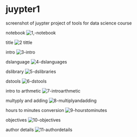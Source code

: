 # juypter1
screenshot of juypter project of tools for data science course

notebook
![1,-notebook](https://github.com/user-attachments/assets/e752ca6f-6b9c-46e8-83df-45f685385924)

title
![2 tittle](https://github.com/user-attachments/assets/4015bca2-6a58-42c4-9c05-182b844bc1ce)

intro
![3-intro](https://github.com/user-attachments/assets/034e04ce-2bb6-499f-bfb7-9fa35efda26c)

dslanguage
![4-dslanguages](https://github.com/user-attachments/assets/5bad8b2e-a78f-40c4-a1fc-79d1a0e76c9b)

dslibrary
![5-dslibraries](https://github.com/user-attachments/assets/39ca0649-4dc6-42d0-a5c6-514e6f5ff787)

dstools
![6-dstools](https://github.com/user-attachments/assets/b4115fa3-89e6-4335-9717-4bda80353dd5)

intro to arthmetic
![7-introarthmetic](https://github.com/user-attachments/assets/1644b5e0-0d13-4d6d-86a4-36b4ec4f7d29)

multyply and adding
![8-multiplyandadding](https://github.com/user-attachments/assets/2daefa21-cdb8-421d-89b6-244d2f3b8949)

hours to minutes conversion
![9-hourstominutes](https://github.com/user-attachments/assets/f62aa3de-7e70-4266-898f-f894cbb5e4a7)

objectives
![10-objectives](https://github.com/user-attachments/assets/2ca1b628-f826-4ee4-95da-5bbedefee7f6)


author details
![11-authordetails](https://github.com/user-attachments/assets/cdc81953-60c8-4498-b6d7-de47c0a80ce1)


